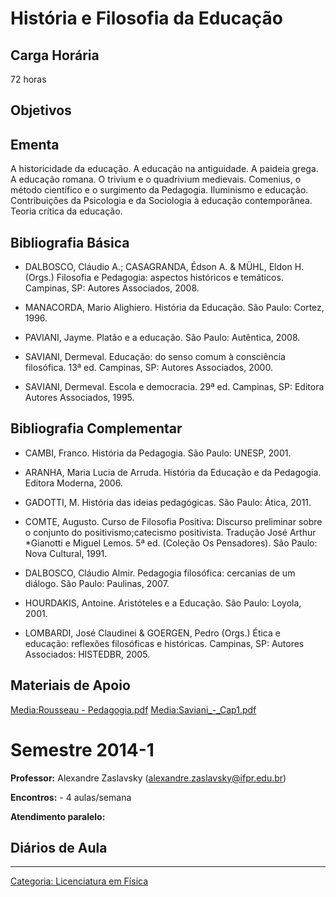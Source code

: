 # História e Filosofia da Educação

## Carga Horária

72 horas

## Objetivos

## Ementa

A historicidade da educação. A educação na antiguidade. A paideia grega. A educação romana. O trivium e o quadrivium medievais. Comenius, o método científico e o surgimento da Pedagogia. Iluminismo e educação. Contribuições da Psicologia e da Sociologia à educação contemporânea. Teoria crítica da educação.

## Bibliografia Básica

- DALBOSCO, Cláudio A.; CASAGRANDA, Édson A. & MÜHL, Eldon H. (Orgs.) Filosofia e Pedagogia: aspectos históricos e temáticos. Campinas, SP: Autores Associados, 2008.
- MANACORDA, Mario Alighiero. História da Educação. São Paulo: Cortez, 1996.
- PAVIANI, Jayme. Platão e a educação. São Paulo: Autêntica, 2008.
- SAVIANI, Dermeval. Educação: do senso comum à consciência filosófica. 13ª ed. Campinas, SP: Autores Associados, 2000.
- SAVIANI, Dermeval. Escola e democracia. 29ª ed. Campinas, SP: Editora Autores Associados, 1995.

## Bibliografia Complementar

- CAMBI, Franco. História da Pedagogia. São Paulo: UNESP, 2001.
- ARANHA, Maria Lucia de Arruda. História da Educação e da Pedagogia. Editora Moderna, 2006.
- GADOTTI, M. História das ideias pedagógicas. São Paulo: Ática, 2011.
- COMTE, Augusto. Curso de Filosofia Positiva: Discurso preliminar sobre o conjunto do positivismo;catecismo positivista. Tradução José Arthur \*Gianotti e Miguel Lemos. 5ª ed. (Coleção Os Pensadores). São Paulo: Nova Cultural, 1991.
- DALBOSCO, Cláudio Almir. Pedagogia filosófica: cercanias de um diálogo. São Paulo: Paulinas, 2007.
- HOURDAKIS, Antoine. Aristóteles e a Educação. São Paulo: Loyola, 2001.
- LOMBARDI, José Claudinei & GOERGEN, Pedro (Orgs.) Ética e educação: reflexões filosóficas e históricas. Campinas, SP: Autores Associados: HISTEDBR, 2005.

## Materiais de Apoio

<a href="Media:Rousseau_-_Pedagogia.pdf" class="wikilink" title="Media:Rousseau - Pedagogia.pdf">Media:Rousseau - Pedagogia.pdf</a> <a href="Media:Saviani_-_Cap1.pdf" class="wikilink" title="Media:Saviani_-_Cap1.pdf">Media:Saviani_-_Cap1.pdf</a>

# Semestre 2014-1

  
**Professor:** Alexandre Zaslavsky (alexandre.zaslavsky@ifpr.edu.br)  
**Encontros:** - 4 aulas/semana  
**Atendimento paralelo:**

## Diários de Aula

------------------------------------------------------------------------

<a href="Categoria:_Licenciatura_em_Física" class="wikilink" title="Categoria: Licenciatura em Física">Categoria: Licenciatura em Física</a>
